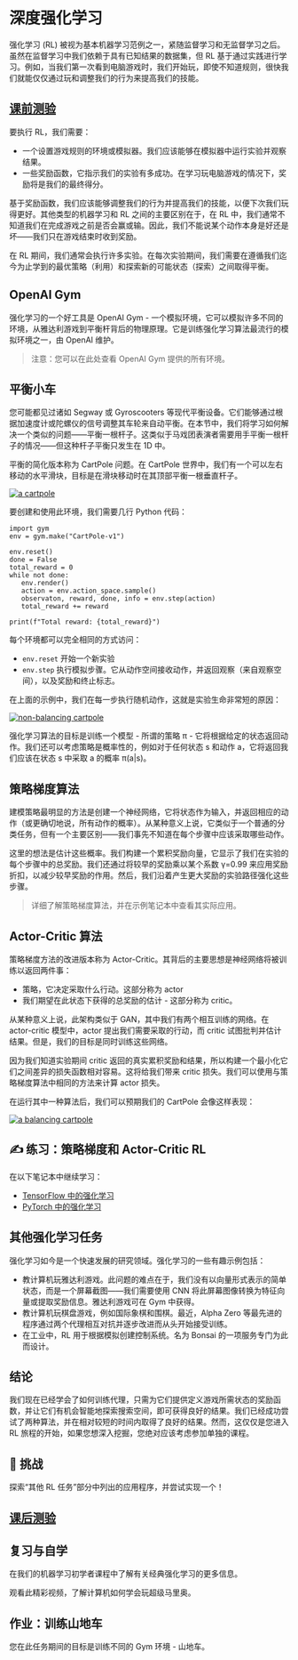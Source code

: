 # 深度强化学习



强化学习 (RL) 被视为基本机器学习范例之一，紧随监督学习和无监督学习之后。虽然在监督学习中我们依赖于具有已知结果的数据集，但 RL 基于通过实践进行学习。例如，当我们第一次看到电脑游戏时，我们开始玩，即使不知道规则，很快我们就能仅仅通过玩和调整我们的行为来提高我们的技能。

## [ 课前测验](https://red-field-0a6ddfd03.1.azurestaticapps.net/quiz/122)



要执行 RL，我们需要：

- 一个设置游戏规则的环境或模拟器。我们应该能够在模拟器中运行实验并观察结果。
- 一些奖励函数，它指示我们的实验有多成功。在学习玩电脑游戏的情况下，奖励将是我们的最终得分。

基于奖励函数，我们应该能够调整我们的行为并提高我们的技能，以便下次我们玩得更好。其他类型的机器学习和 RL 之间的主要区别在于，在 RL 中，我们通常不知道我们在完成游戏之前是否会赢或输。因此，我们不能说某个动作本身是好还是坏——我们只在游戏结束时收到奖励。

在 RL 期间，我们通常会执行许多实验。在每次实验期间，我们需要在遵循我们迄今为止学到的最优策略（利用）和探索新的可能状态（探索）之间取得平衡。

## OpenAI Gym



强化学习的一个好工具是 OpenAI Gym - 一个模拟环境，它可以模拟许多不同的环境，从雅达利游戏到平衡杆背后的物理原理。它是训练强化学习算法最流行的模拟环境之一，由 OpenAI 维护。

> 注意：您可以在此处查看 OpenAI Gym 提供的所有环境。

##  平衡小车



您可能都见过诸如 Segway 或 Gyroscooters 等现代平衡设备。它们能够通过根据加速度计或陀螺仪的信号调整其车轮来自动平衡。在本节中，我们将学习如何解决一个类似的问题——平衡一根杆子。这类似于马戏团表演者需要用手平衡一根杆子的情况——但这种杆子平衡只发生在 1D 中。

平衡的简化版本称为 CartPole 问题。在 CartPole 世界中，我们有一个可以左右移动的水平滑块，目标是在滑块移动时在其顶部平衡一根垂直杆子。

[![a cartpole](https://github.com/happyzjp/AI-For-Beginners/raw/main/translations/zh_cn/6-Other/22-DeepRL/images/cartpole.png)](https://github.com/happyzjp/AI-For-Beginners/blob/main/translations/zh_cn/6-Other/22-DeepRL/images/cartpole.png)

要创建和使用此环境，我们需要几行 Python 代码：

```
import gym
env = gym.make("CartPole-v1")

env.reset()
done = False
total_reward = 0
while not done:
   env.render()
   action = env.action_space.sample()
   observaton, reward, done, info = env.step(action)
   total_reward += reward

print(f"Total reward: {total_reward}")
```



每个环境都可以完全相同的方式访问：

- `env.reset` 开始一个新实验
- `env.step` 执行模拟步骤。它从动作空间接收动作，并返回观察（来自观察空间），以及奖励和终止标志。

在上面的示例中，我们在每一步执行随机动作，这就是实验生命非常短的原因：

[![non-balancing cartpole](https://github.com/happyzjp/AI-For-Beginners/raw/main/translations/zh_cn/6-Other/22-DeepRL/images/cartpole-nobalance.gif)](https://github.com/happyzjp/AI-For-Beginners/blob/main/translations/zh_cn/6-Other/22-DeepRL/images/cartpole-nobalance.gif)

强化学习算法的目标是训练一个模型 - 所谓的策略 π - 它将根据给定的状态返回动作。我们还可以考虑策略是概率性的，例如对于任何状态 s 和动作 a，它将返回我们应该在状态 s 中采取 a 的概率 π(a|s)。

## 策略梯度算法



建模策略最明显的方法是创建一个神经网络，它将状态作为输入，并返回相应的动作（或更确切地说，所有动作的概率）。从某种意义上说，它类似于一个普通的分类任务，但有一个主要区别——我们事先不知道在每个步骤中应该采取哪些动作。

这里的想法是估计这些概率。我们构建一个累积奖励向量，它显示了我们在实验的每个步骤中的总奖励。我们还通过将较早的奖励乘以某个系数 γ=0.99 来应用奖励折扣，以减少较早奖励的作用。然后，我们沿着产生更大奖励的实验路径强化这些步骤。

> 详细了解策略梯度算法，并在示例笔记本中查看其实际应用。

##  Actor-Critic 算法



策略梯度方法的改进版本称为 Actor-Critic。其背后的主要思想是神经网络将被训练以返回两件事：

- 策略，它决定采取什么行动。这部分称为 actor
- 我们期望在此状态下获得的总奖励的估计 - 这部分称为 critic。

从某种意义上说，此架构类似于 GAN，其中我们有两个相互训练的网络。在 actor-critic 模型中，actor 提出我们需要采取的行动，而 critic 试图批判并估计结果。但是，我们的目标是同时训练这些网络。

因为我们知道实验期间 critic 返回的真实累积奖励和结果，所以构建一个最小化它们之间差异的损失函数相对容易。这将给我们带来 critic 损失。我们可以使用与策略梯度算法中相同的方法来计算 actor 损失。

在运行其中一种算法后，我们可以预期我们的 CartPole 会像这样表现：

[![a balancing cartpole](https://github.com/happyzjp/AI-For-Beginners/raw/main/translations/zh_cn/6-Other/22-DeepRL/images/cartpole-balance.gif)](https://github.com/happyzjp/AI-For-Beginners/blob/main/translations/zh_cn/6-Other/22-DeepRL/images/cartpole-balance.gif)

## ✍️ 练习：策略梯度和 Actor-Critic RL



在以下笔记本中继续学习：

- [ TensorFlow 中的强化学习](https://github.com/happyzjp/AI-For-Beginners/blob/main/translations/zh_cn/6-Other/22-DeepRL/CartPole-RL-TF.ipynb)
- [ PyTorch 中的强化学习](https://github.com/happyzjp/AI-For-Beginners/blob/main/translations/zh_cn/6-Other/22-DeepRL/CartPole-RL-PyTorch.ipynb)

##  其他强化学习任务



强化学习如今是一个快速发展的研究领域。强化学习的一些有趣示例包括：

- 教计算机玩雅达利游戏。此问题的难点在于，我们没有以向量形式表示的简单状态，而是一个屏幕截图——我们需要使用 CNN 将此屏幕图像转换为特征向量或提取奖励信息。雅达利游戏可在 Gym 中获得。
- 教计算机玩棋盘游戏，例如国际象棋和围棋。最近，Alpha Zero 等最先进的程序通过两个代理相互对抗并逐步改进而从头开始接受训练。
- 在工业中，RL 用于根据模拟创建控制系统。名为 Bonsai 的一项服务专门为此而设计。

##  结论



我们现在已经学会了如何训练代理，只需为它们提供定义游戏所需状态的奖励函数，并让它们有机会智能地探索搜索空间，即可获得良好的结果。我们已经成功尝试了两种算法，并在相对较短的时间内取得了良好的结果。然而，这仅仅是您进入 RL 旅程的开始，如果您想深入挖掘，您绝对应该考虑参加单独的课程。

##  🚀 挑战



探索“其他 RL 任务”部分中列出的应用程序，并尝试实现一个！

## [ 课后测验](https://red-field-0a6ddfd03.1.azurestaticapps.net/quiz/222)



##  复习与自学



在我们的机器学习初学者课程中了解有关经典强化学习的更多信息。

观看此精彩视频，了解计算机如何学会玩超级马里奥。

## 作业：训练山地车



您在此任务期间的目标是训练不同的 Gym 环境 - 山地车。
